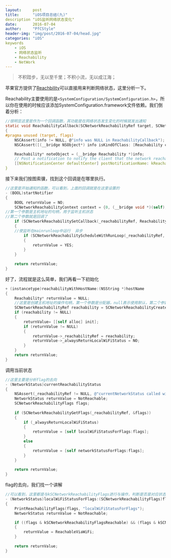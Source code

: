 ```yaml
---
layout:		post
title:		"iOS项目总结(九)"
description	"iOS监听网络状态变化"
date:		2016-07-04
author:		"PfCStyle"
header-img:	"img/post/2016-07-04/head.jpg"
categories: "iOS"
keywords
    - iOS
    - 网络状态监听
    - Reachability
    - NetWork
---
```


> 不积跬步，无以至千里；不积小流，无以成江海；

苹果官方提供了[Reachbility](https://developer.apple.com/library/ios/samplecode/Reachability/Listings/Reachability_Reachability_m.html#//apple_ref/doc/uid/DTS40007324-Reachability_Reachability_m-DontLinkElementID_8)可以直接用来判断网络状态，这里分析一下。

Reachability主要使用的是`<SystemConfiguration/SystemConfiguration.h>`，所以你在使用的时候应该添加SystemConfiguration.framework文件依赖。我们倒着分析：

```C
//很明显这里是作为一个回调函数，其功能是在网络状态发生变化的时候就发出通知
static void ReachabilityCallback(SCNetworkReachabilityRef target, SCNetworkReachabilityFlags flags, void* info)
{
#pragma unused (target, flags)
	NSCAssert(info != NULL, @"info was NULL in ReachabilityCallback");
	NSCAssert([(__bridge NSObject*) info isKindOfClass: [Reachability class]], @"info was wrong class in ReachabilityCallback");

    Reachability* noteObject = (__bridge Reachability *)info;
    // Post a notification to notify the client that the network reachability changed.
    [[NSNotificationCenter defaultCenter] postNotificationName: kReachabilityChangedNotification object: noteObject];
}
```

接下来我们按图索骥，找到这个回调是在哪里执行。

```Objective-C
//这里是开始通知的函数，可以看到，上面的回调就是在这里设置的
- (BOOL)startNotifier
{
	BOOL returnValue = NO;
	SCNetworkReachabilityContext context = {0, (__bridge void *)(self), NULL, NULL, NULL};
//第一个参数是主机地址的句柄，用于监听主机状态
//第二个参数就是回调了
	if (SCNetworkReachabilitySetCallback(_reachabilityRef, ReachabilityCallback, &context))
	{
	//使监听在mainrunloop中运行  异步
		if (SCNetworkReachabilityScheduleWithRunLoop(_reachabilityRef, CFRunLoopGetCurrent(), kCFRunLoopDefaultMode))
		{
			returnValue = YES;
		}
	}
    
	return returnValue;
}
```

好了，流程就是这么简单，我们再看一下初始化

```Objective-C
+ (instancetype)reachabilityWithHostName:(NSString *)hostName
{
	Reachability* returnValue = NULL;
	//这里是创建主机地址的操作句柄，第一个参数是分配器，null表示使用默认，第二个参数就是主机地址了
	SCNetworkReachabilityRef reachability = SCNetworkReachabilityCreateWithName(NULL, [hostName UTF8String]);
	if (reachability != NULL)
	{
		returnValue= [[self alloc] init];
		if (returnValue != NULL)
		{
			returnValue->_reachabilityRef = reachability;
			returnValue->_alwaysReturnLocalWiFiStatus = NO;
		}
	}
	return returnValue;
}
```

调用当前状态


```Objective-C
//这里主要是分析flag的去向
- (NetworkStatus)currentReachabilityStatus
{
	NSAssert(_reachabilityRef != NULL, @"currentNetworkStatus called with NULL SCNetworkReachabilityRef");
	NetworkStatus returnValue = NotReachable;
	SCNetworkReachabilityFlags flags;
    
	if (SCNetworkReachabilityGetFlags(_reachabilityRef, &flags))
	{
		if (_alwaysReturnLocalWiFiStatus)
		{
			returnValue = [self localWiFiStatusForFlags:flags];
		}
		else
		{
			returnValue = [self networkStatusForFlags:flags];
		}
	}
    
	return returnValue;
}
```

flag的去向，我们找一个讲解

```Objective-C
//可以看到，这里都是与kSCNetworkReachabilityFlags进行与操作，判断是否是对应状态。
- (NetworkStatus)localWiFiStatusForFlags:(SCNetworkReachabilityFlags)flags
{
	PrintReachabilityFlags(flags, "localWiFiStatusForFlags");
	NetworkStatus returnValue = NotReachable;

	if ((flags & kSCNetworkReachabilityFlagsReachable) && (flags & kSCNetworkReachabilityFlagsIsDirect))
	{
		returnValue = ReachableViaWiFi;
	}
    
	return returnValue;
}
```









